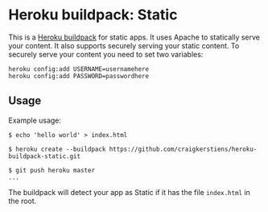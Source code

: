 Heroku buildpack: Static
========================

This is a [Heroku buildpack](http://devcenter.heroku.com/articles/buildpack) for static apps. 
It uses Apache to statically serve your content. It also supports securely serving your static content.
To securely serve your content you need to set two variables:

    heroku config:add USERNAME=usernamehere
    heroku config:add PASSWORD=passwordhere


Usage
-----

Example usage:

    $ echo 'hello world' > index.html

    $ heroku create --buildpack https://github.com/craigkerstiens/heroku-buildpack-static.git

    $ git push heroku master
    ...

The buildpack will detect your app as Static if it has the file `index.html` in the root. 

